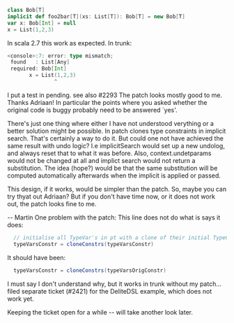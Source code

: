 ```scala
class Bob[T]
implicit def foo2bar[T](xs: List[T]): Bob[T] = new Bob[T]
var x: Bob[Int] = null
x = List(1,2,3)
```
In scala 2.7 this work as expected.  In trunk:
```scala
<console>:7: error: type mismatch;
 found   : List[Any]
 required: Bob[Int]
       x = List(1,2,3)
               ^
```
I put a test in pending.
see also #2293
The patch looks mostly good to me. Thanks Adriaan! In particular the points where you asked whether the original code is buggy probably need to be answered `yes'. 

There's just one thing where either I have not understood verything or a better solution might be possible. In patch clones type constraints in implicit search. That's certainly a way to do it. But could one not have achieved the same result with undo logic? I.e implicitSearch would set up a new undolog, and always reset that to what it was before. Also, context.undetparams would not be changed at all and implict search would not return a substitution. The idea (hope?) would be that the same substitution will be computed automatically afterwards when the implicit is applied or passed.

This design, if it works, would be simpler than the patch. So, maybe you can try thyat out Adriaan? But if you don't have time now, or it does not work out, the patch looks fine to me.

 -- Martin
One problem with the patch:
This line does not do what is says it does:
```scala
  // initialise all TypeVar's in pt with a clone of their initial TypeConstraint (saved when SearchImplicit was instatiated)
  typeVarsConstr = cloneConstrs(typeVarsConstr)
```
It should have been:
```scala
  typeVarsConstr = cloneConstrs(typeVarsOrigConstr)
```
I must say I don't understand why, but it works in trunk without my patch... filed separate ticket (#2421) for the DeliteDSL example, which does not work yet.

Keeping the ticket open for a while -- will take another look later.
